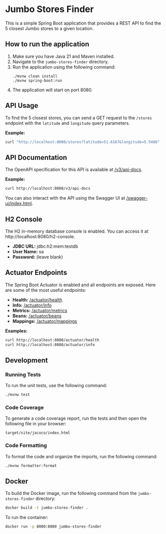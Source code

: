 # Jumbo Stores Finder

This is a simple Spring Boot application that provides a REST API to find the 5 closest Jumbo stores to a given location.

## How to run the application

1.  Make sure you have Java 21 and Maven installed.
2.  Navigate to the `jumbo-stores-finder` directory.
3.  Run the application using the following command:
    ```
    ./mvnw clean install
    ./mvnw spring-boot:run
    ```
4.  The application will start on port 8080.

## API Usage

To find the 5 closest stores, you can send a GET request to the `/stores` endpoint with the `latitude` and `longitude` query parameters.

**Example:**

```bash
curl "http://localhost:8080/stores?latitude=51.6167&longitude=5.5486"
```

## API Documentation

The OpenAPI specification for this API is available at [/v3/api-docs](http://localhost:8080/v3/api-docs).

**Example:**

```bash
curl http://localhost:8080/v3/api-docs
```

You can also interact with the API using the Swagger UI at [/swagger-ui/index.html](http://localhost:8080/swagger-ui/index.html).

## H2 Console

The H2 in-memory database console is enabled. You can access it at http://localhost:8080/h2-console.

- **JDBC URL:** jdbc:h2:mem:testdb
- **User Name:** sa
- **Password:** (leave blank)

## Actuator Endpoints

The Spring Boot Actuator is enabled and all endpoints are exposed. Here are some of the most useful endpoints:

- **Health:** [/actuator/health](http://localhost:8080/actuator/health)
- **Info:** [/actuator/info](http://localhost:8080/actuator/info)
- **Metrics:** [/actuator/metrics](http://localhost:8080/actuator/metrics)
- **Beans:** [/actuator/beans](http://localhost:8080/actuator/beans)
- **Mappings:** [/actuator/mappings](http://localhost:8080/actuator/mappings)

**Examples:**

```bash
curl http://localhost:8080/actuator/health
curl http://localhost:8080/actuator/info
```

## Development

### Running Tests

To run the unit tests, use the following command:

```bash
./mvnw test
```

### Code Coverage

To generate a code coverage report, run the tests and then open the following file in your browser:

`target/site/jacoco/index.html`

### Code Formatting

To format the code and organize the imports, run the following command:

```bash
./mvnw formatter:format
```

## Docker

To build the Docker image, run the following command from the `jumbo-stores-finder` directory:

```bash
docker build -t jumbo-stores-finder .
```

To run the container:

```bash
docker run -p 8080:8080 jumbo-stores-finder
``` 
